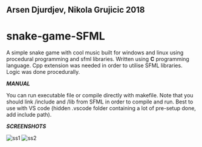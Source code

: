 ## Arsen Djurdjev, Nikola Grujicic 2018

# snake-game-SFML
A simple snake game with cool music built for windows and linux using procedural programming and sfml libraries. Written using **C** programming language. Cpp extension was needed in order to utilise SFML libraries. Logic was done procedurally.

***MANUAL***

You can run executable file or compile directly with makefile. Note that you should link /include and /lib from SFML in order to compile and run.
Best to use with VS code (hidden .vscode folder containing a lot of pre-setup done, add include path).




***SCREENSHOTS***

![ss1](https://i.imgur.com/Kl3AsCf.png)
![ss2](https://i.imgur.com/ciwfyqx.png)




